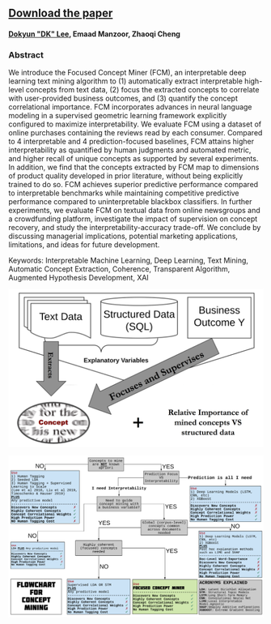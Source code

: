 ## [Download the paper](https://www.ssrn.com/abstract=3304756) 

#### [Dokyun "DK" Lee](https://www.dlforbusiness.com), Emaad Manzoor, Zhaoqi Cheng
### Abstract
We introduce the Focused Concept Miner (FCM), an interpretable deep learning text mining algorithm to (1) automatically extract interpretable high-level concepts from text data, (2) focus the extracted concepts to correlate with user-provided business outcomes, and (3) quantify the concept correlational importance. FCM incorporates advances in neural language modeling in a supervised geometric learning framework explicitly configured to maximize interpretability. We evaluate FCM using a dataset of online purchases containing the reviews read by each consumer. Compared to 4 interpretable and 4 prediction-focused baselines, FCM attains higher interpretability as quantified by human judgments and automated metric, and higher recall of unique concepts as supported by several experiments. In addition, we find that the concepts extracted by FCM map to dimensions of product quality developed in prior literature, without being explicitly trained to do so. FCM achieves superior predictive performance compared to interpretable benchmarks while maintaining competitive predictive performance compared to uninterpretable blackbox classifiers. In further experiments, we evaluate FCM on textual data from online newsgroups and a crowdfunding platform, investigate the impact of supervision on concept recovery, and study the interpretability-accuracy trade-off. We conclude by discussing managerial implications, potential marketing applications, limitations, and ideas for future development.

Keywords: Interpretable Machine Learning, Deep Learning, Text Mining, Automatic Concept Extraction, Coherence, Transparent Algorithm, Augmented Hypothesis Development, XAI

![FCM Features](pic/focused.png)

![Concept Mining Flowchart](pic/fcmflow.png)

